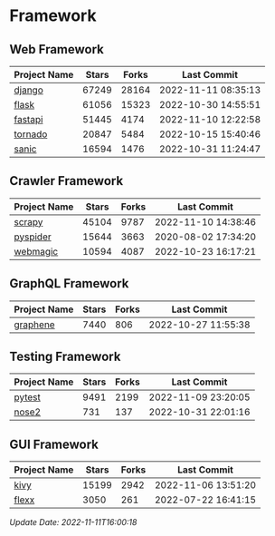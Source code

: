# Framework

## Web Framework
| Project Name | Stars | Forks | Last Commit |
| ------------ | ----- | ----- | ----------- |
| [django](https://github.com/django/django) | 67249 | 28164 | 2022-11-11 08:35:13 |
| [flask](https://github.com/pallets/flask) | 61056 | 15323 | 2022-10-30 14:55:51 |
| [fastapi](https://github.com/tiangolo/fastapi) | 51445 | 4174 | 2022-11-10 12:22:58 |
| [tornado](https://github.com/tornadoweb/tornado) | 20847 | 5484 | 2022-10-15 15:40:46 |
| [sanic](https://github.com/sanic-org/sanic) | 16594 | 1476 | 2022-10-31 11:24:47 |

## Crawler Framework
| Project Name | Stars | Forks | Last Commit |
| ------------ | ----- | ----- | ----------- |
| [scrapy](https://github.com/scrapy/scrapy) | 45104 | 9787 | 2022-11-10 14:38:46 |
| [pyspider](https://github.com/binux/pyspider) | 15644 | 3663 | 2020-08-02 17:34:20 |
| [webmagic](https://github.com/code4craft/webmagic) | 10594 | 4087 | 2022-10-23 16:17:21 |

## GraphQL Framework
| Project Name | Stars | Forks | Last Commit |
| ------------ | ----- | ----- | ----------- |
| [graphene](https://github.com/graphql-python/graphene) | 7440 | 806 | 2022-10-27 11:55:38 |

## Testing Framework
| Project Name | Stars | Forks | Last Commit |
| ------------ | ----- | ----- | ----------- |
| [pytest](https://github.com/pytest-dev/pytest) | 9491 | 2199 | 2022-11-09 23:20:05 |
| [nose2](https://github.com/nose-devs/nose2) | 731 | 137 | 2022-10-31 22:01:16 |

## GUI Framework
| Project Name | Stars | Forks | Last Commit |
| ------------ | ----- | ----- | ----------- |
| [kivy](https://github.com/kivy/kivy) | 15199 | 2942 | 2022-11-06 13:51:20 |
| [flexx](https://github.com/flexxui/flexx) | 3050 | 261 | 2022-07-22 16:41:15 |

*Update Date: 2022-11-11T16:00:18*